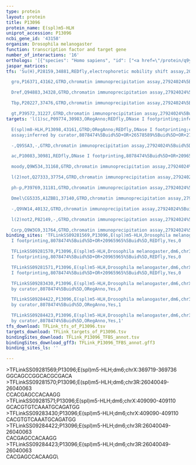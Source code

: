 ```yaml
---
type: protein
layout: protein
title: P13096
protein_name: E(spl)m5-HLH
uniprot_accession: P13096
ncbi_gene_id: '43158'
organism: Drosophila melanogaster
function: transcription factor and target gene
number_of_interactions: '16'
orthologs: '[{"species": "Homo sapiens", "id": ["<a href=\"/protein/q9y543\">Q9Y543</a>"]}, {"species": "Danio rerio", "id": ["<a href=\"/protein/f1qi81\">F1QI81</a>"]}, {"species": "Mus musculus", "id": ["<a href=\"/protein/o54792\">O54792</a>"]}, {"species": "Rattus norvegicus", "id": ["P35429"]}]'
jaspar_matrices: 
tfs: 'Su(H),P28159,34881,REDfly,electrophoretic mobility shift assay,20965965%5Buid%5D+OR+7590238%5Buid%5D,Yes

  gro,P16371,43162,GTRD,chromatin immunoprecipitation assay,27924024%5Buid%5D,No

  Dref,Q94883,34328,GTRD,chromatin immunoprecipitation assay,27924024%5Buid%5D,No

  Tbp,P20227,37476,GTRD,chromatin immunoprecipitation assay,27924024%5Buid%5D,No

  gt,P39572,31227,GTRD,chromatin immunoprecipitation assay,27924024%5Buid%5D,No'
targets: 'l(1)sc,P09774,30983,ORegAnno;REDfly,DNase I footprinting;inferred by curator,8078474%5Buid%5D+OR+26578589%5Buid%5D+OR+20965965%5Buid%5D,Yes

  E(spl)m8-HLH,P13098,43161,GTRD;ORegAnno;REDfly,DNase I footprinting;chromatin immunoprecipitation
  assay;inferred by curator,8078474%5Buid%5D+OR+26578589%5Buid%5D+OR+27924024%5Buid%5D+OR+20965965%5Buid%5D,Yes

  -,Q95SA3,-,GTRD,chromatin immunoprecipitation assay,27924024%5Buid%5D,No

  ac,P10083,30981,REDfly,DNase I footprinting,8078474%5Buid%5D+OR+20965965%5Buid%5D,No

  moody,Q9W534,31168,GTRD,chromatin immunoprecipitation assay,27924024%5Buid%5D,No

  l(2)not,Q27333,37754,GTRD,chromatin immunoprecipitation assay,27924024%5Buid%5D,No

  ph-p,P39769,31181,GTRD,chromatin immunoprecipitation assay,27924024%5Buid%5D,No

  Dmel\CG5335,A1ZBB1,37140,GTRD,chromatin immunoprecipitation assay,27924024%5Buid%5D,No

  -,Q9VW14,40132,GTRD,chromatin immunoprecipitation assay,27924024%5Buid%5D,No

  l(2)not2,P82149,-,GTRD,chromatin immunoprecipitation assay,27924024%5Buid%5D,No

  Corp,Q9W3G9,31764,GTRD,chromatin immunoprecipitation assay,27924024%5Buid%5D,No'
binding_sites: 'TFLinkSS09281569,P13096,E(spl)m5-HLH,Drosophila melanogaster,dm6,chrX,369719,369736,-,dm6&position=chrX:369719-369736,DNase
  I footprinting,8078474%5Buid%5D+OR+20965965%5Buid%5D,REDfly,Yes,0

  TFLinkSS09281570,P13096,E(spl)m5-HLH,Drosophila melanogaster,dm6,chr3R,26040049,26040063,-,dm6&position=chr3R:26040049-26040063,DNase
  I footprinting,8078474%5Buid%5D+OR+20965965%5Buid%5D,REDfly,Yes,0

  TFLinkSS09281571,P13096,E(spl)m5-HLH,Drosophila melanogaster,dm6,chrX,409090,409110,-,dm6&position=chrX:409090-409110,DNase
  I footprinting,8078474%5Buid%5D+OR+20965965%5Buid%5D,REDfly,Yes,0

  TFLinkSS09283430,P13096,E(spl)m5-HLH,Drosophila melanogaster,dm6,chrX,409090,409110,+,dm6&position=chrX:409090-409110,inferred
  by curator,8078474%5Buid%5D,ORegAnno,Yes,0

  TFLinkSS09284422,P13096,E(spl)m5-HLH,Drosophila melanogaster,dm6,chr3R,26040049,26040063,+,dm6&position=chr3R:26040049-26040063,inferred
  by curator,8078474%5Buid%5D,ORegAnno,Yes,1

  TFLinkSS09284423,P13096,E(spl)m5-HLH,Drosophila melanogaster,dm6,chr3R,26040049,26040063,+,dm6&position=chr3R:26040049-26040063,inferred
  by curator,8078474%5Buid%5D,ORegAnno,Yes,1'
tfs_download: TFLink_tfs_of_P13096.tsv
targets_download: TFLink_targets_of_P13096.tsv
bindingSites_download: TFLink_P13096_TFBS_annot.tsv
bindingSites_download_gff3: TFLink_P13096_TFBS_annot.gff3
binding_sites_ls: ''

---
```

\>TFLinkSS09281569;P13096;E(spl)m5-HLH;dm6;chrX:369719-369736\GGCAGCCGGCACGCGACA\\>TFLinkSS09281570;P13096;E(spl)m5-HLH;dm6;chr3R:26040049-26040063\CCACGAGCCACAAGG\\>TFLinkSS09281571;P13096;E(spl)m5-HLH;dm6;chrX:409090-409110\GCACGTGTCAAATGCAGATGG\\>TFLinkSS09283430;P13096;E(spl)m5-HLH;dm6;chrX:409090-409110\CACGTGTCAAATGCAGATGG\\>TFLinkSS09284422;P13096;E(spl)m5-HLH;dm6;chr3R:26040049-26040063\CACGAGCCACAAGG\\>TFLinkSS09284423;P13096;E(spl)m5-HLH;dm6;chr3R:26040049-26040063\CACGAGCCACAAGG\